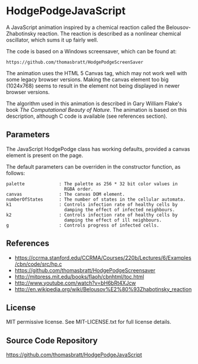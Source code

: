 HodgePodgeJavaScript
====================

A JavaScript animation inspired by a chemical reaction called the 
Belousov-Zhabotinsky reaction. The reaction is described as a nonlinear
chemical oscillator, which sums it up fairly well.

The code is based on a Windows screensaver, which can be found at:

    https://github.com/thomasbratt/HodgePodgeScreenSaver
    
The animation uses the HTML 5 Canvas tag, which may not work well with
some legacy browser versions. Making the canvas element too big
(1024x768) seems to result in the element not being displayed in newer browser
versions.

The algorithm used in this animation is described in Gary William Flake's
book *The Computational Beauty of Nature*. The animation is based on
this description, although C code is available (see references section).

Parameters
----------

The JavaScript HodgePodge class has working defaults, provided a canvas element
is present on the page.

The default parameters can be overriden in the constructor function, as follows:

	palette         	: The palette as 256 * 32 bit color values in
						  RGBA order.
	canvas      		: The canvas DOM element.
	numberOfStates		: The number of states in the cellular automata.
	k1              	: Controls infection rate of healthy cells by
						  damping the effect of infected neighbours.
	k2              	: Controls infection rate of healthy cells by
						  damping the effect of ill neighbours.
	g					: Controls progress of infected cells.

References
----------

* https://ccrma.stanford.edu/CCRMA/Courses/220b/Lectures/6/Examples/cbn/code/src/hp.c
* https://github.com/thomasbratt/HodgePodgeScreensaver
* http://mitpress.mit.edu/books/flaoh/cbnhtml/toc.html
* http://www.youtube.com/watch?v=bH6bRt4XJcw
* http://en.wikipedia.org/wiki/Belousov%E2%80%93Zhabotinsky_reaction

License
-------

MIT permissive license. See MIT-LICENSE.txt for full license details.     
     
Source Code Repository
----------------------
 
https://github.com/thomasbratt/HodgePodgeJavaScript
